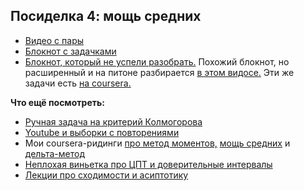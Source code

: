 ## Посиделка 4: мощь средних


- [Видео c пары](https://www.youtube.com/playlist?list=PLNKXA-74YGLgug7l557PiN-hPNCPVmKsJ)
- [Блокнот с задачками](https://nbviewer.jupyter.org/github/FUlyankin/r_probability/blob/master/end_seminars_2021/sem04/sem04_exp.ipynb)
- [Блокнот, который не успели разобрать.](https://github.com/FUlyankin/r_probability/blob/master/end_seminars_2021/sem04/sem04_CPT.ipynb) Похожий блокнот, но расширенный и на питоне разбирается [в этом видосе.](https://www.youtube.com/watch?v=2MjBH17LQqo&list=PLNKXA-74YGLjDBAlAoVUntFKz6lTsuNAL&index=5) Эти же задачи есть [на coursera.](https://github.com/FUlyankin/matstat_coursera)



__Что ещё посмотреть:__


* [Ручная задача на критерий Колмогорова](https://sobopedia.azurewebsites.net/Exercises/Details?id=192)
* [Youtube и выборки с повторениями](https://sobopedia.azurewebsites.net/Exercises/Details?id=177)
* Мои coursera-ридинги [про метод моментов,](https://github.com/FUlyankin/matstat_coursera/blob/main/week06_matstat_sh/moments.pdf) [мощь средних](https://github.com/FUlyankin/matstat_coursera/blob/main/week06_matstat_sh/hypotesovo.pdf) и [дельта-метод](https://github.com/FUlyankin/matstat_coursera/blob/main/week06_matstat_sh/delta_method.pdf)
* [Неплохая виньетка про ЦПТ и доверительные интервалы](https://www.stat.umn.edu/geyer/s06/5102/notes/ci.pdf)
* [Лекции про сходимости и асиптотику](http://personal.psu.edu/drh20/asymp/fall2006/lectures/)

